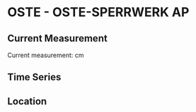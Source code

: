 # OSTE - OSTE-SPERRWERK AP

## Current Measurement

Current measurement: <Value topic="rivers/pegel-online/OSTE/OSTE-SPERRWERK_AP/measurementValue"/> cm

## Time Series

<TimeSeries topic="rivers/pegel-online/OSTE/OSTE-SPERRWERK_AP/measurementValue" period="week" />

## Location

<WorldMap>
  <Marker lat="53.820383067794666" lon="9.039724945414592" labelTopic="rivers/pegel-online/OSTE/OSTE-SPERRWERK_AP" />
</WorldMap>

